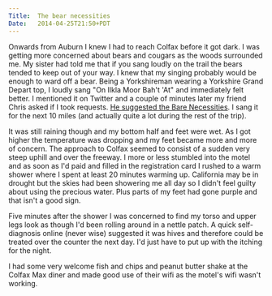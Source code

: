 ```yaml
---
Title:	The bear necessities
Date:	2014-04-25T21:50+PDT
---
```


Onwards from Auburn I knew I had to reach Colfax before it got dark. I was getting more concerned about bears and cougars as the woods surrounded me. My sister had told me that if you sang loudly on the trail the bears tended to keep out of your way. I knew that my singing probably would be enough to ward off a bear. Being a Yorkshireman wearing a Yorkshire Grand Depart top, I loudly sang "On Ilkla Moor Bah't 'At" and immediately felt better. I mentioned it on Twitter and a couple of minutes later my friend Chris asked if I took requests. [He suggested the Bare Necessities](https://twitter.com/chrisenorth/status/459809824252129283). I sang it for the next 10 miles (and actually quite a lot during the rest of the trip).

It was still raining though and my bottom half and feet were wet. As I got higher the temperature was dropping and my feet became more and more of concern. The approach to Colfax seemed to consist of a sudden very steep uphill and over the freeway. I more or less stumbled into the motel and as soon as I'd paid and filled in the registration card I rushed to a warm shower where I spent at least 20 minutes warming up. California may be in drought but the skies had been showering me all day so I didn't feel guilty about using the precious water. Plus parts of my feet had gone purple and that isn't a good sign. 

Five minutes after the shower I was concerned to find my torso and upper legs look as though I'd been rolling around in a nettle patch. A quick self-diagnosis online (never wise) suggested it was hives and therefore could be treated over the counter the next day. I'd just have to put up with the itching for the night.

I had some very welcome fish and chips and peanut butter shake at the Colfax Max diner and made good use of their wifi as the motel's wifi wasn't working.